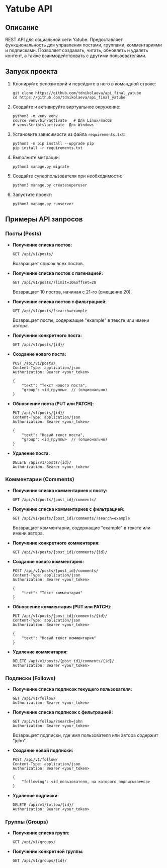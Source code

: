 # Yatube API

## Описание

REST API для социальной сети Yatube. Предоставляет
функциональность для управления постами, группами,
комментариями и подписками. Позволяет создавать, читать,
обновлять и удалять контент,
а также взаимодействовать с другими пользователями.

## Запуск проекта

1.  Клонируйте репозиторий и перейдите в него в командной строке:

    ```
    git clone https://github.com/tdnikolaeva/api_final_yatube
    cd https://github.com/tdnikolaeva/api_final_yatube
    ```


2.  Создайте и активируйте виртуальное окружение:

    ```
    python3 -m venv venv
    source venv/bin/activate   # Для Linux/macOS
    # venv\Scripts\activate  Для Windows
    ```

3.  Установите зависимости из файла `requirements.txt`:

    ```
    python3 -m pip install --upgrade pip
    pip install -r requirements.txt
    ```

4.  Выполните миграции:

    ```
    python3 manage.py migrate
    ```

5.  Создайте суперпользователя при необходимости:

    ```
    python3 manage.py createsuperuser
    ```

6.  Запустите проект:

    ```
    python3 manage.py runserver
    ```
## Примеры API запросов

### Посты (Posts)

* **Получение списка постов:**

    ```
    GET /api/v1/posts/
    ```

    Возвращает список всех постов.

* **Получение списка постов с пагинацией:**

    ```
    GET /api/v1/posts/?limit=10&offset=20
    ```

    Возвращает 10 постов, начиная с 21-го
    (смещение 20).

* **Получение списка постов с фильтрацией:**

    ```
    GET /api/v1/posts/?search=example
    ```

    Возвращает посты, содержащие "example"
    в тексте или имени автора.

* **Получение конкретного поста:**

    ```
    GET /api/v1/posts/{id}/
    ```

* **Создание нового поста:**

    ```
    POST /api/v1/posts/
    Content-Type: application/json
    Authorization: Bearer <your_token>

    {
        "text": "Текст нового поста",
        "group": <id_группы>  // (опционально)
    }
    ```

* **Обновление поста (PUT или PATCH):**

    ```
    PUT /api/v1/posts/{id}/
    Content-Type: application/json
    Authorization: Bearer <your_token>

    {
        "text": "Новый текст поста",
        "group": <id_группы>  // (опционально)
    }
    ```

* **Удаление поста:**

    ```
    DELETE /api/v1/posts/{id}/
    Authorization: Bearer <your_token>
    ```

### Комментарии (Comments)

* **Получение списка комментариев к посту:**

    ```
    GET /api/v1/posts/{post_id}/comments/
    ```

* **Получение списка комментариев с фильтрацией:**

    ```
    GET /api/v1/posts/{post_id}/comments/?search=example
    ```

    Возвращает комментарии, содержащие "example"
    в тексте или имени автора.

* **Получение конкретного комментария:**

    ```
    GET /api/v1/posts/{post_id}/comments/{id}/
    ```

* **Создание нового комментария:**

    ```
    POST /api/v1/posts/{post_id}/comments/
    Content-Type: application/json
    Authorization: Bearer <your_token>

    {
        "text": "Текст комментария"
    }
    ```

* **Обновление комментария (PUT или PATCH):**

    ```
    PUT /api/v1/posts/{post_id}/comments/{id}/
    Content-Type: application/json
    Authorization: Bearer <your_token>

    {
        "text": "Новый текст комментария"
    }
    ```

* **Удаление комментария:**

    ```
    DELETE /api/v1/posts/{post_id}/comments/{id}/
    Authorization: Bearer <your_token>
    ```

### Подписки (Follows)

* **Получение списка подписок текущего пользователя:**

    ```
    GET /api/v1/follow/
    Authorization: Bearer <your_token>
    ```

* **Получение списка подписок с фильтрацией:**

    ```
    GET /api/v1/follow/?search=john
    Authorization: Bearer <your_token>
    ```

    Возвращает подписки, где имя пользователя или
    автора содержит "john".

* **Создание новой подписки:**

    ```
    POST /api/v1/follow/
    Content-Type: application/json
    Authorization: Bearer <your_token>

    {
        "following": <id_пользователя, на которого подписываемся>
    }
    ```

* **Удаление подписки:**

    ```
    DELETE /api/v1/follow/{id}/
    Authorization: Bearer <your_token>
    ```

### Группы (Groups)

*   **Получение списка групп:**

    ```
    GET /api/v1/groups/
    ```

*   **Получение конкретной группы:**

    ```
    GET /api/v1/groups/{id}/
    ```
    
